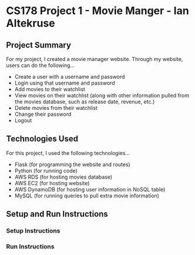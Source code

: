 # CS178 Project 1 - Movie Manger - Ian Altekruse

## Project Summary
For my project, I created a movie manager website. Through my website, users can do the following...  
- Create a user with a username and password
- Login using that username and password
- Add movies to their watchlist
- View movies on their watchlist (along with other information pulled from the movies database, such as release date, revenue, etc.)
- Delete movies from their watchlist
- Change their password
- Logout

## Technologies Used
For this project, I used the following technologies...  
- Flask (for programming the website and routes)
- Python (for running code)
- AWS RDS (for hosting movies database)
- AWS EC2 (for hosting website)
- AWS DynamoDB (for hosting user information in NoSQL table)
- MySQL (for running queries to pull extra movie information)

## Setup and Run Instructions
### Setup Instructions
### Run Instructions